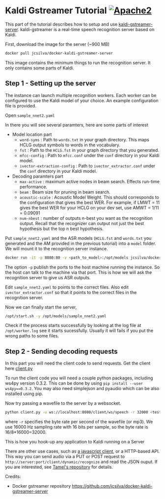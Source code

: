 # Kaldi Gstreamer Tutorial [![Apache2](http://img.shields.io/badge/license-APACHE2-blue.svg)](https://www.apache.org/licenses/LICENSE-2.0.html)

This part of the tutorial describes how to setup and use [kaldi-gstreamer-server](https://github.com/alumae/kaldi-gstreamer-server). kaldi-gstreamer is a real-time speech recognition server based on Kaldi.

First, download the image for the server (~900 MB)

```bash
docker pull jcsilva/docker-kaldi-gstreamer-server
```

This image contains the minimum things to run the recognition server. It only contains some parts of Kaldi.

## Step 1 - Setting up the server

The instance can launch multiple recognition workers. Each worker can be configured to use the Kaldi model of your choice. An example configuration file is provided.

Open `sample_nnet2.yaml`

In there you will see several paramters, here are some parts of interest

* Model location part
    * `word-syms` : Path to `words.txt` in your graph directory. This maps HCLG output symbols to words in the vocabulary.
    * `fst` : Path to the `HCLG.fst` in your graph directory that you generated.
    * `mfcc-config` : Path to `mfcc.conf` under the `conf` directory in your Kaldi model.
    * `ivector-extraction-config` : Path to `ivector_extractor.conf` under the `conf` directory in your Kaldi model.
* Decoding paramters part
    * `max-active` : maximum active nodes in beam search. Effects run-time performance.
    * `beam` : Beam size for pruning in beam search.
    * `acoustic-scale` : Acoustic Model Weight. This should corresponds to the configuration that gives the best WER. For example, if LMWT = 11 gives the best WER for your HCLG on your dev set, use AMWT = 1/11 = 0.09091
    * `num-nbest` : number of outputs n-best you want as the recognition output. Recall that the recognizer can output not just the best hypothesis but the top n best hypothesis.

Put `sample_nnet2.yaml` and the ASR models (`HCLG.fst` and `words.txt` you generated and the AM provided in the previous tutorial) into a `model` folder. We will mount it to the recognition server instance.

```bash
docker run -it -p 8080:80 -v <path_to_model>:/opt/models jcsilva/docker-kaldi-gstreamer-server:latest /bin/bash
```

The option `-p` publish the ports to the host machine running the instance. So the host can talk to the machine via that port. This is how we will ask the recognition server to give us ASR outputs.

Edit `sample_nnet2.yaml` to points to the correct files. Also edit `ivector_extractor.conf` so that it points to the correct files in the recognition server.

Now we can finally start the server,

```bash
/opt/start.sh -y /opt/models/sample_nnet2.yaml
```

Check if the process starts successfully by looking at the log file at `/opt/worker.log` see it starts sucessfully. Usually it will fails if you put the wrong paths to some files.

## Step 2 - Sending decoding requests

In this part you will need the client code to send requests. Get the client here [client.py](https://raw.githubusercontent.com/alumae/kaldi-gstreamer-server/master/kaldigstserver/client.py)

To run the client code you will need a couple python packages, including ws4py version 0.3.2. This can be done by using `pip install --user ws4py==0.3.2`. You may also need simplejson and pyaudio which can be also installed using pip.

Now try passing a wavefile to the server by a websocket.

```bash
python client.py -u ws://localhost:8080/client/ws/speech -r 32000 <testfile>.wav
```

where `-r` specifies the byte rate per second of the wavefile (or mp3). We use 16000 Hz sampling rate with 16 bits per sample, so the byte rate is 16/8*16000=32000.

This is how you hook-up any application to Kaldi running on a Server

There are other use cases, such as [a javascript client](http://kaljurand.github.io/dictate.js), or a HTTP-based API. This way you can send audio via a PUT or POST request to `http://server:port/client/dynamic/recognize` and read the JSON ouput. If you are interested, see [Tamel's repository](https://github.com/alumae/kaldi-gstreamer-server) for details.

Credits:

* Docker gstreamer repository https://github.com/jcsilva/docker-kaldi-gstreamer-server
